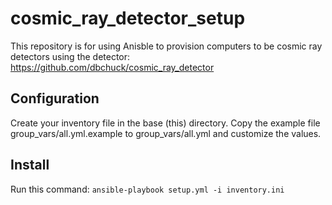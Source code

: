 # cosmic_ray_detector_setup

This repository is for using Anisble to provision computers to be cosmic ray detectors using the detector: https://github.com/dbchuck/cosmic_ray_detector

## Configuration
Create your inventory file in the base (this) directory.
Copy the example file group_vars/all.yml.example to group_vars/all.yml and customize the values.

## Install
Run this command: `ansible-playbook setup.yml -i inventory.ini`